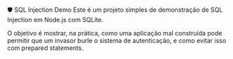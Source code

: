 🛡️ SQL Injection Demo
Este é um projeto simples de demonstração de SQL Injection em Node.js com SQLite.

O objetivo é mostrar, na prática, como uma aplicação mal construída pode permitir que um invasor burle o sistema de autenticação, e como evitar isso com prepared statements.


